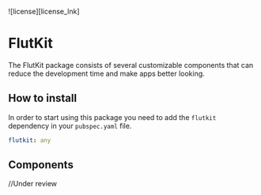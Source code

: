 ![license][license_lnk]

# FlutKit

The FlutKit package consists of several customizable components that can reduce the development time and make apps better looking.

## How to install

In order to start using this package you need to add the `flutkit` dependency in
your `pubspec.yaml` file.

```yaml
flutkit: any
```

## Components

//Under review